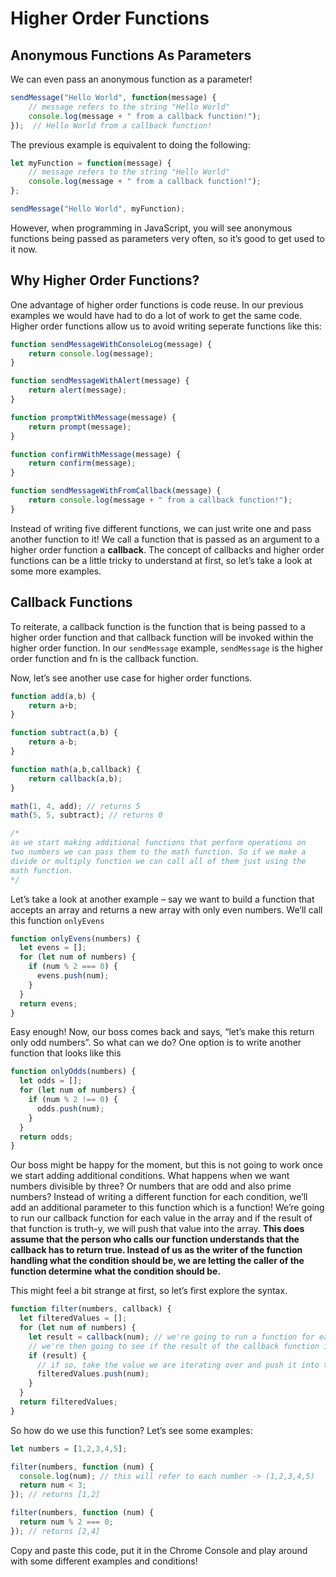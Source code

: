 # Higher Order Functions

## Anonymous Functions As Parameters

We can even pass an anonymous function as a parameter!

```javascript
sendMessage("Hello World", function(message) {
    // message refers to the string "Hello World"
    console.log(message + " from a callback function!");
});  // Hello World from a callback function!
```

The previous example is equivalent to doing the following:

```javascript
let myFunction = function(message) {
    // message refers to the string "Hello World"
    console.log(message + " from a callback function!");
};

sendMessage("Hello World", myFunction);
```

However, when programming in JavaScript, you will see anonymous functions being passed as parameters very often, so it’s good to get used to it now.

## Why Higher Order Functions?

One advantage of higher order functions is code reuse. In our previous examples we would have had to do a lot of work to get the same code. Higher order functions allow us to avoid writing seperate functions like this:

```javascript
function sendMessageWithConsoleLog(message) {
    return console.log(message);
}

function sendMessageWithAlert(message) {
    return alert(message);
}

function promptWithMessage(message) {
    return prompt(message);
}

function confirmWithMessage(message) {
    return confirm(message);
}

function sendMessageWithFromCallback(message) { 
    return console.log(message + " from a callback function!");
}
```

Instead of writing five different functions, we can just write one and pass another function to it! We call a function that is passed as an argument to a higher order function a **callback**. The concept of callbacks and higher order functions can be a little tricky to understand at first, so let’s take a look at some more examples.

## Callback Functions

To reiterate, a callback function is the function that is being passed to a higher order function and that callback function will be invoked within the higher order function. In our `sendMessage` example, `sendMessage` is the higher order function and fn is the callback function.

Now, let’s see another use case for higher order functions.

```javascript
function add(a,b) {
    return a+b;
}

function subtract(a,b) {
    return a-b;
}

function math(a,b,callback) {
    return callback(a,b);
}

math(1, 4, add); // returns 5
math(5, 5, subtract); // returns 0

/*
as we start making additional functions that perform operations on
two numbers we can pass them to the math function. So if we make a
divide or multiply function we can call all of them just using the
math function.
*/
```

Let’s take a look at another example – say we want to build a function that accepts an array and returns a new array with only even numbers. We’ll call this function `onlyEvens`

```javascript
function onlyEvens(numbers) {
  let evens = [];
  for (let num of numbers) {
    if (num % 2 === 0) {
      evens.push(num);
    }
  }
  return evens;
}
```

Easy enough! Now, our boss comes back and says, “let’s make this return only odd numbers”. So what can we do? One option is to write another function that looks like this

```javascript
function onlyOdds(numbers) {
  let odds = [];
  for (let num of numbers) {
    if (num % 2 !== 0) {
      odds.push(num);
    }
  }
  return odds;
}
```

Our boss might be happy for the moment, but this is not going to work once we start adding additional conditions. What happens when we want numbers divisible by three? Or numbers that are odd and also prime numbers? Instead of writing a different function for each condition, we’ll add an additional parameter to this function which is a function! We’re going to run our callback function for each value in the array and if the result of that function is truth-y, we will push that value into the array. **This does assume that the person who calls our function understands that the callback has to return true. Instead of us as the writer of the function handling what the condition should be, we are letting the caller of the function determine what the condition should be.**

This might feel a bit strange at first, so let’s first explore the syntax.

```javascript
function filter(numbers, callback) {
  let filteredValues = [];
  for (let num of numbers) {
    let result = callback(num); // we're going to run a function for each value in the array
    // we're then going to see if the result of the callback function is truthy
    if (result) {
      // if so, take the value we are iterating over and push it into the filteredValues array
      filteredValues.push(num);
    }
  }
  return filteredValues;
}
```

So how do we use this function? Let’s see some examples:

```javascript
let numbers = [1,2,3,4,5];

filter(numbers, function (num) {
  console.log(num); // this will refer to each number -> (1,2,3,4,5)
  return num < 3;
}); // returns [1,2]

filter(numbers, function (num) {
  return num % 2 === 0;
}); // returns [2,4]
```

Copy and paste this code, put it in the Chrome Console and play around with some different examples and conditions!